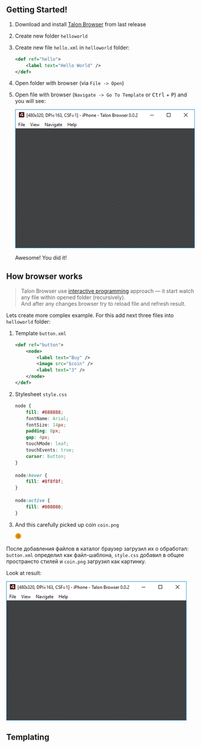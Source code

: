 ## Getting Started!

1. Download and install [Talon Browser]() from last release
2. Create new folder `helloworld`
3. Create new file `hello.xml` in `helloworld` folder:

	```xml
	<def ref="hello">
		<label text="Hello World" />
	</def>
	```

4. Open folder with browser (via `File -> Open`)
5. Open file with browser (`Navigate -> Go To Template` or <kbd>Ctrl</kbd> + <kbd>P</kbd>) and you will see:  

	![Screenshot1](img/browser_1.png)

	Awesome! You did it!

## How browser works

> Talon Browser use [interactive programming](https://en.wikipedia.org/wiki/Interactive_programming) approach — it start watch any file within opened folder (recursively).  
And after any changes browser try to reload file and refresh result.

Lets create more complex example. For this add next three files into `helloworld` folder:

1. Template `button.xml`

	```xml
	<def ref="button">
		<node>
			<label text="Buy" />
			<image src="$coin" />
			<label text="3" />
		</node>
	</def>
	```
2. Stylesheet `style.css`

	```css
	node {
		fill: #888888;
		fontName: Arial;
		fontSize: 14px;
		padding: 8px;
		gap: 4px;
		touchMode: leaf;
		touchEvents: true;
		cursor: button;
	}

	node:hover {
		fill: #8f8f8f;
	}

	node:active {
		fill: #808080;
	}
	```

3. And this carefully picked up coin `coin.png`

	![coin](img/coin.png)

После добавления файлов в каталог браузер загрузил их о обработал: `button.xml` определил как файл-шаблона, `style.css` добавил в общее пространсто стилей и `coin.png` загрузил как картинку.

Look at result:

![Screenshot2](img/browser_1.png)

## Templating
